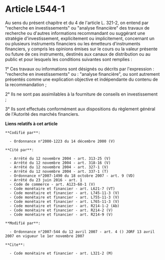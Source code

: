# Article L544-1

Au sens du présent chapitre et du 4 de l'article L. 321-2, on entend par "recherche en investissements" ou "analyse
financière" des travaux de recherche ou d'autres informations recommandant ou suggérant une stratégie d'investissement,
explicitement ou implicitement, concernant un ou plusieurs instruments financiers ou les émetteurs d'instruments financiers,
y compris les opinions émises sur le cours ou la valeur présente ou future de ces instruments, destinés aux canaux de
distribution ou au public et pour lesquels les conditions suivantes sont remplies :

1° Ces travaux ou informations sont désignés ou décrits par l'expression : "recherche en investissements" ou : "analyse
financière", ou sont autrement présentés comme une explication objective et indépendante du contenu de la recommandation ;

2° Ils ne sont pas assimilables à la fourniture de conseils en investissement ;

3° Ils sont effectués conformément aux dispositions du règlement général de l'Autorité des marchés financiers.

**Liens relatifs à cet article**

	**Codifié par**:

	  - Ordonnance n°2000-1223 du 14 décembre 2000 (V)

	**Cité par**:

	  - Arrêté du 12 novembre 2004 - art. 313-25 (V)
	  - Arrêté du 12 novembre 2004 - art. 318-16 (V)
	  - Arrêté du 12 novembre 2004 - art. 327-1 (V)
	  - Arrêté du 12 novembre 2004 - art. 337-1 (T)
	  - Ordonnance n°2007-1490 du 18 octobre 2007 - art. 9 (VD)
	  - Arrêté du 23 juin 2016 - art. 1
	  - Code de commerce - art. A123-68-1 (V)
	  - Code monétaire et financier - art. L621-7 (VT)
	  - Code monétaire et financier - art. L745-11-3 (V)
	  - Code monétaire et financier - art. L755-11-3 (V)
	  - Code monétaire et financier - art. L765-11-3 (V)
	  - Code monétaire et financier - art. R214-1-2 (Ab)
	  - Code monétaire et financier - art. R214-2 (V)
	  - Code monétaire et financier - art. R214-9 (V)

	**Modifié par**:

	  - Ordonnance n°2007-544 du 12 avril 2007 - art. 4 () JORF 13 avril 2007 en vigueur le 1er novembre 2007

	**Cite**:

	  - Code monétaire et financier - art. L321-2 (M)
